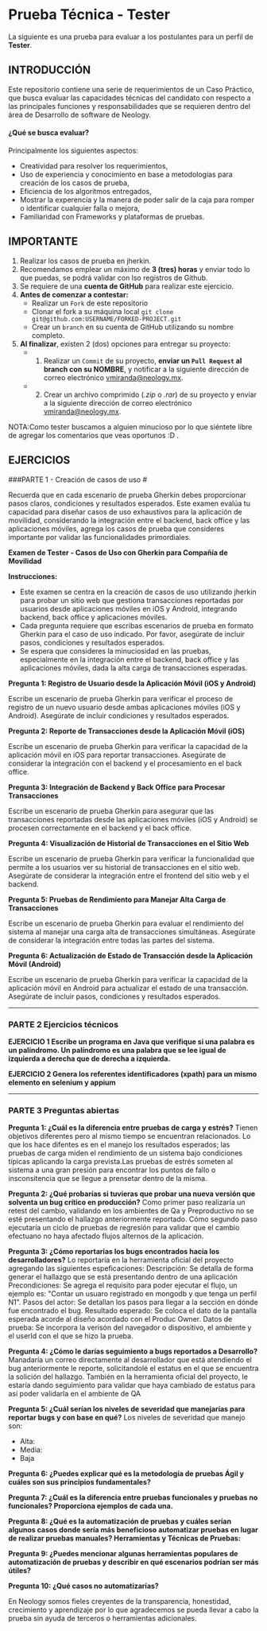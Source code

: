 # Prueba Técnica - Tester
La siguiente es una prueba para evaluar a los postulantes para un perfil de **Tester**.

## INTRODUCCIÓN
Este repositorio contiene una serie de requerimientos de un Caso Práctico, que busca evaluar las capacidades técnicas del candidato con respecto a las principales funciones y responsabilidades que se requieren dentro del área de Desarrollo de software de Neology.

#### ¿Qué se busca evaluar?
Principalmente los siguientes aspectos:
* Creatividad para resolver los requerimientos,
* Uso de experiencia y conocimiento en base a metodologías para creación de los casos de prueba,
* Eficiencia de los algoritmos entregados,
* Mostrar la experencía y la manera de poder salir de la caja para romper o identificar cualquier falla o mejora,
* Familiaridad con Frameworks y plataformas de pruebas.

## IMPORTANTE
1. Realizar los casos de prueba en jherkin.
2. Recomendamos emplear un máximo de **3 (tres) horas** y enviar todo lo que puedas, se podrá validar con lso registros de Github.
4. Se requiere de una **cuenta de GitHub** para realizar este ejercicio.
5. **Antes de comenzar a contestar:**
    * Realizar un `Fork` de este repositorio
    * Clonar el fork a su máquina local  `git clone git@github.com:USERNAME/FORKED-PROJECT.git`
    * Crear un `branch` en su cuenta de GitHub utilizando su nombre completo.
6. **Al finalizar**, existen 2 (dos) opciones para entregar su proyecto:
    * 1) Realizar un `Commit` de su proyecto, **enviar un `Pull Request` al branch con su NOMBRE**, y notificar a la siguiente dirección de correo electrónico  [vmiranda@neology.mx](mailto:vmiranda@neology.mx).
    * 2) Crear un archivo comprimido (_.zip_ o _.rar_) de su proyecto y enviar a la siguiente dirección de correo electrónico  [vmiranda@neology.mx](mailto:vmiranda@neology.mx).

  NOTA:Como tester buscamos a alguien minucioso por lo que siéntete libre de agregar los comentarios que veas oportunos :D .

## EJERCICIOS

###PARTE 1 - Creación de casos de uso #

Recuerda que en cada escenario de prueba Gherkin debes proporcionar pasos claros, condiciones y resultados esperados. Este examen evalúa tu capacidad para diseñar casos de uso exhaustivos para la aplicación de movilidad, considerando la integración entre el backend, back office y las aplicaciones móviles, agrega los casos de prueba que consideres importante por validar las funcionalidades primordiales.

**Examen de Tester - Casos de Uso con Gherkin para Compañía de Movilidad**

**Instrucciones:**
- Este examen se centra en la creación de casos de uso utilizando jherkin para probar un sitio web que gestiona transacciones reportadas por usuarios desde aplicaciones móviles en iOS y Android, integrando backend, back office y aplicaciones móviles.
- Cada pregunta requiere que escribas escenarios de prueba en formato Gherkin para el caso de uso indicado. Por favor, asegúrate de incluir pasos, condiciones y resultados esperados.
- Se espera que consideres la minuciosidad en las pruebas, especialmente en la integración entre el backend, back office y las aplicaciones móviles, dada la alta carga de transacciones esperadas.

**Pregunta 1: Registro de Usuario desde la Aplicación Móvil (iOS y Android)**

Escribe un escenario de prueba Gherkin para verificar el proceso de registro de un nuevo usuario desde ambas aplicaciones móviles (iOS y Android). Asegúrate de incluir condiciones y resultados esperados.

**Pregunta 2: Reporte de Transacciones desde la Aplicación Móvil (iOS)**

Escribe un escenario de prueba Gherkin para verificar la capacidad de la aplicación móvil en iOS para reportar transacciones. Asegúrate de considerar la integración con el backend y el procesamiento en el back office.

**Pregunta 3: Integración de Backend y Back Office para Procesar Transacciones**

Escribe un escenario de prueba Gherkin para asegurar que las transacciones reportadas desde las aplicaciones móviles (iOS y Android) se procesen correctamente en el backend y el back office.

**Pregunta 4: Visualización de Historial de Transacciones en el Sitio Web**

Escribe un escenario de prueba Gherkin para verificar la funcionalidad que permite a los usuarios ver su historial de transacciones en el sitio web. Asegúrate de considerar la integración entre el frontend del sitio web y el backend.

**Pregunta 5: Pruebas de Rendimiento para Manejar Alta Carga de Transacciones**

Escribe un escenario de prueba Gherkin para evaluar el rendimiento del sistema al manejar una carga alta de transacciones simultáneas. Asegúrate de considerar la integración entre todas las partes del sistema.

**Pregunta 6: Actualización de Estado de Transacción desde la Aplicación Móvil (Android)**

Escribe un escenario de prueba Gherkin para verificar la capacidad de la aplicación móvil en Android para actualizar el estado de una transacción. Asegúrate de incluir pasos, condiciones y resultados esperados.

----

### PARTE 2 Ejercicios técnicos #

**EJERCICIO 1 Escribe un programa en Java que verifique si una palabra es un palíndromo. Un palíndromo es una palabra que se lee igual de izquierda a derecha que de derecha a izquierda.**


**EJERCICIO 2 Genera los referentes identificadores (xpath) para un mismo elemento en selenium y appium**

---
### PARTE 3 Preguntas abiertas #

**Pregunta 1: ¿Cuál es la diferencia entre pruebas de carga y estrés?**
Tienen objetivos diferentes pero al mismo tiempo se encuentran relacionados. Lo que los hace difentes  es en el manejo los resultados esperados; las pruebas de carga miden el rendimiento de un sistema bajo condiciones típicas aplicando la carga prevista.Las pruebas de estrés someten al sistema a una gran presión para encontrar los puntos de fallo o insconsitencia que se llegue a prensetar dentro de la misma.

**Pregunta 2: ¿Qué probarías si tuvieras que probar una nueva versión que solventa un bug crítico en producción?**
Como primer paso realizaría un retest del cambio, validando en los ambientes de Qa y Preproductivo no se esté presentando el hallazgo anteriormente reportado. Cómo segundo paso ejecutaría un ciclo de pruebas de regresión para validar que el cambio efectuano no haya afectado flujos alternos de la aplicación.

**Pregunta 3: ¿Cómo reportarías los bugs encontrados hacía los desarrolladores?**
Lo reportaría en la herramienta oficial del proyecto agregando las siguientes espeficaciones:
Descripción: Se detalla de forma generar el hallazgo que se está presentando dentro de una aplicación
Precondiciones: Se agrega el requisito para poder ejecutar el flujo, un ejemplo es: "Contar un usuaro registrado en mongodb y que tenga un perfil N1".
Pasos del actor: Se detallan los pasos para llegar a la sección en dónde fue encontrado el bug.
Resultado esperado: Se coloca el dato de la pantalla esperada acorde al diseño acordado con el Produc Owner.
Datos de prueba: Se incorpora la verisón del navegador o dispositivo, el ambiente y el userId con el que se hizo la prueba.

**Pregunta 4: ¿Cómo le darías seguimiento a bugs reportados a Desarrollo?**
Manadaría un correo directamente al desarrollador que está atendiendo el bug anteriormente le reporte, solicitandolé el estatus en el que se encuentra la solición del hallazgo. También en la herramienta oficial del proyecto, le estaría dando seguimiento para validar que haya cambiado de estatus para así poder validarla en el ambiente de QA 

**Pregunta 5: ¿Cuál serían los niveles de severidad que manejarías para reportar bugs y con base en qué?**
Los niveles de severidad que manejo son:
* Alta:
* Media:
* Baja

**Pregunta 6: ¿Puedes explicar qué es la metodología de pruebas Ágil y cuáles son sus principios fundamentales?**

**Pregunta 7: ¿Cuál es la diferencia entre pruebas funcionales y pruebas no funcionales? Proporciona ejemplos de cada una.**

**Pregunta 8: ¿Qué es la automatización de pruebas y cuáles serían algunos casos donde sería más beneficioso automatizar pruebas en lugar de realizar pruebas manuales?
Herramientas y Técnicas de Pruebas:**

**Pregunta 9: ¿Puedes mencionar algunas herramientas populares de automatización de pruebas y describir en qué escenarios podrían ser más útiles?**

**Pregunta 10: ¿Qué casos no automatizarías?**

En Neology somos fieles creyentes de la transparencia, honestidad, crecimiento y aprendizaje  por lo que agradecemos se pueda llevar a cabo la prueba sin ayuda de terceros o herramientas adicionales. 




